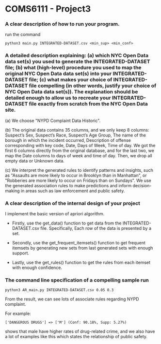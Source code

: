 # COMS6111 - Project3

### A clear description of how to run your program.

run the command

    python3 main.py INTEGRATED-DATASET.csv <min_sup> <min_conf>

### A detailed description explaining: (a) which NYC Open Data data set(s) you used to generate the INTEGRATED-DATASET file; (b) what (high-level) procedure you used to map the original NYC Open Data data set(s) into your INTEGRATED-DATASET file; (c) what makes your choice of INTEGRATED-DATASET file compelling (in other words, justify your choice of NYC Open Data data set(s)). The explanation should be detailed enough to allow us to recreate your INTEGRATED-DATASET file exactly from scratch from the NYC Open Data site.

(a) We choose "NYPD Complaint Data Historic". 

(b) The original data contains 35 columns, and we only keep 8 columns: Suspect’s Sex, Suspect’s Race, Suspect’s Age Group, The name of the borough in which the incident occurred, Description of offense corresponding with key code, Date, Days of Week, Time of day. We got the first 6 columns directly from the original database, and for the last two, we map the Date columns to days of week and time of day. Then, we drop all empty data or Unknown data.

(c) We interpret the generated rules to identify patterns and insights, such as "Assaults are more likely to occur in Brooklyn than in Manhattan", or "Robberies are more likely to occur on Fridays than on Sundays". We use the generated association rules to make predictions and inform decision-making in areas such as law enforcement and public safety.

### A clear description of the internal design of your project

I implement the basic version of apriori algorithm. 

- Firstly, use the get_data() function to get data from the INTEGRATED-DATASET.csv file. Specifically, Each row of the data is presented by a set.

- Secondly, use the get_frequent_itemsets() function to get frequent itemsets by generating new sets from last generated sets with enough support.

- Lastly, use the get_rules() function to get the rules from each itemset with enough confidence.

### The command line specification of a compelling sample run

    python3 AR_main.py INTEGRATED-DATASET.csv 0.05 0.3

  From the result, we can see lots of associate rules regarding NYPD complaint.

For example:

    ['DANGEROUS DRUGS'] => ['M'] (Conf: 90.18%, Supp: 5.27%)

shows that male have higher rates of drug-related crime, and we also have a lot of examples like this which states the relationship of public safety.
